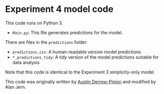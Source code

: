 Experiment 4 model code
========================

This code runs on Python 3.

* `Main.py`: This file generates predictions for the model.

There are files in the `predictions` folder:
* `predictions.csv`: A human-readable version model predictions
* `*_predictions_tidy`: A tidy version of the model predictions suitable for data analysis

Note that this code is identical to the Experiment 3 simplicity-only model.

This code was originally written by [Austin Derrow-Pinion](https://github.com/derrowap) and modified by Alan Jern. 